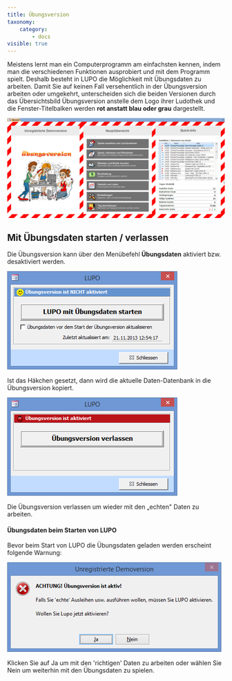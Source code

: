 ```yaml
---
title: Übungsversion
taxonomy:
    category:
        - docs
visible: true
---
```


Meistens lernt man ein Computerprogramm am einfachsten kennen, indem man die verschiedenen Funktionen ausprobiert und mit dem Programm spielt. Deshalb besteht in LUPO die Möglichkeit mit Übungsdaten zu arbeiten. Damit Sie auf keinen Fall versehentlich in der Übungsversion arbeiten oder umgekehrt, unterscheiden sich die beiden Versionen durch das Übersichtsbild Übungsversion anstelle dem Logo ihrer Ludothek und die Fenster-Titelbalken werden **rot anstatt blau oder grau** dargestellt.

![uebungsversion](../../images/interface-uebungsversion.png?classes=caption "Das Übersichtsfenster mit aktivierten Übungsdaten")

## Mit Übungsdaten starten / verlassen

Die Übungsversion kann über den Menübefehl **Übungsdaten** aktiviert bzw. desaktiviert werden.

![uebungsversion-nicht-aktiv](../../images/uebungsversion-nicht-aktiv.png)

Ist das Häkchen gesetzt, dann wird die aktuelle Daten-Datenbank in die Übungsversion kopiert.

![uebungsversion-aktiviert](../../images/uebungsversion-aktiviert.png)

Die Übungsversion verlassen um wieder mit den „echten" Daten zu arbeiten.

#### Übungsdaten beim Starten von LUPO

Bevor beim Start von LUPO die Übungsdaten geladen werden erscheint folgende Warnung:

![uebungsversion-warning](../../images/uebungsversion-warning.png)


Klicken Sie auf Ja um mit den 'richtigen' Daten zu arbeiten oder wählen Sie Nein um weiterhin mit den Übungsdaten zu spielen.